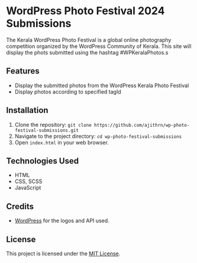 # WordPress Photo Festival 2024 Submissions

The Kerala WordPress Photo Festival is a global online photography competition organized by the WordPress Community of Kerala. This site will display the phots submitted using the hashtag #WPKeralaPhotos.s

## Features

- Display the submitted photos from the WordPress Kerala Photo Festival
- Display photos according to specified tagId

## Installation

1. Clone the repository: `git clone https://github.com/ajithrn/wp-photo-festival-submissions.git`
2. Navigate to the project directory: `cd wp-photo-festival-submissions`
3. Open `index.html` in your web browser.


## Technologies Used

- HTML
- CSS, SCSS
- JavaScript

## Credits

- [WordPress](wordpress.org) for the logos and API used.

## License

This project is licensed under the [MIT License](LICENSE).
